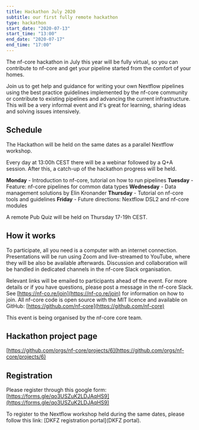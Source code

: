 ```yaml
---
title: Hackathon July 2020
subtitle: our first fully remote hackathon
type: hackathon
start_date: "2020-07-13"
start_time: "13:00"
end_date: "2020-07-17"
end_time: "17:00"
---
```


The nf-core hackathon in July this year will be fully virtual, so you
can contribute to nf-core and get your pipeline started
from the comfort of your homes.

Join us to get help and guidance for writing your own Nextflow pipelines
using the best practice guidelines implemented by the nf-core community
or contribute to existing pipelines and advancing the current infrastructure.
This will be a very informal event and it's great for learning,
sharing ideas and solving issues intensively.

## Schedule

The Hackathon will be held on the same dates as a parallel Nextflow workshop.

Every day at 13:00h CEST there will be a webinar followed by a Q+A session.
After this, a catch-up of the hackathon progress will be held.

**Monday** - Introduction to nf-core, tutorial on how to run pipelines
**Tuesday** - Feature: nf-core pipelines for common data types
**Wednesday** - Data management solutions by Elin Kronander
**Thursday** - Tutorial on nf-core tools and guidelines
**Friday** - Future directions: Nextflow DSL2 and nf-core modules

A remote Pub Quiz  will be held on Thursday 17-19h CEST.

## How it works

To participate, all you need is a computer with an internet connection.
Presentations will be run using Zoom and live-streamed to YouTube,
where they will be also be available afterwards. Discussion and collaboration
will be handled in dedicated channels in the nf-core Slack organisation.

Relevant links will be emailed to participants ahead of the event. For more
details or if you have questions, please post a message in the nf-core Slack.
See [https://nf-co.re/join](https://nf-co.re/join) for information on how to join.
All nf-core code is open source with the MIT licence and available on
GitHub: [https://github.com/nf-core](https://github.com/nf-core)

This event is being organised by the nf-core core team.

## Hackathon project page

[https://github.com/orgs/nf-core/projects/6](https://github.com/orgs/nf-core/projects/6)

## Registration

Please register through this google form:
[https://forms.gle/qo3USZuK2LDJAqHS9](https://forms.gle/qo3USZuK2LDJAqHS9)

To register to the Nextflow workshop held during the same dates, please follow this link:
[DKFZ registration portal](DKFZ portal).
